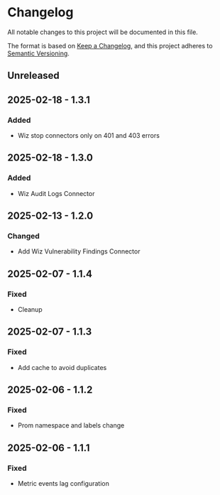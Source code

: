 # Changelog

All notable changes to this project will be documented in this file.

The format is based on [Keep a Changelog](https://keepachangelog.com/en/1.0.0/),
and this project adheres to [Semantic Versioning](https://semver.org/spec/v2.0.0.html).

## Unreleased

## 2025-02-18 - 1.3.1

### Added

- Wiz stop connectors only on 401 and 403 errors

## 2025-02-18 - 1.3.0

### Added

- Wiz Audit Logs Connector

## 2025-02-13 - 1.2.0

### Changed

- Add Wiz Vulnerability Findings Connector

## 2025-02-07 - 1.1.4

### Fixed

- Cleanup

## 2025-02-07 - 1.1.3

### Fixed

- Add cache to avoid duplicates

## 2025-02-06 - 1.1.2

### Fixed

- Prom namespace and labels change

## 2025-02-06 - 1.1.1

### Fixed

- Metric events lag configuration
